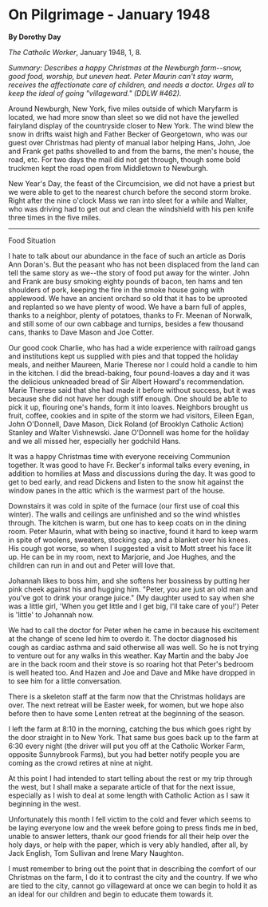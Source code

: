 On Pilgrimage - January 1948
============================

**By Dorothy Day**

*The Catholic Worker*, January 1948, 1, 8.

*Summary: Describes a happy Christmas at the Newburgh farm--snow, good
food, worship, but uneven heat. Peter Maurin can't stay warm, receives
the affectionate care of children, and needs a doctor. Urges all to keep
the ideal of going "villageward." (DDLW \#462).*

Around Newburgh, New York, five miles outside of which Maryfarm is
located, we had more snow than sleet so we did not have the jewelled
fairyland display of the countryside closer to New York. The wind blew
the snow in drifts waist high and Father Becker of Georgetown, who was
our guest over Christmas had plenty of manual labor helping Hans, John,
Joe and Frank get paths shovelled to and from the barns, the men's
house, the road, etc. For two days the mail did not get through, though
some bold truckmen kept the road open from Middletown to Newburgh.

New Year's Day, the feast of the Circumcision, we did not have a priest
but we were able to get to the nearest church before the second storm
broke. Right after the nine o'clock Mass we ran into sleet for a while
and Walter, who was driving had to get out and clean the windshield with
his pen knife three times in the five miles.

****

Food Situation

I hate to talk about our abundance in the face of such an article as
Doris Ann Doran's. But the peasant who has not been displaced from the
land can tell the same story as we--the story of food put away for the
winter. John and Frank are busy smoking eighty pounds of bacon, ten hams
and ten shoulders of pork, keeping the fire in the smoke house going
with applewood. We have an ancient orchard so old that it has to be
uprooted and replanted so we have plenty of wood. We have a barn full of
apples, thanks to a neighbor, plenty of potatoes, thanks to Fr. Meenan
of Norwalk, and still some of our own cabbage and turnips, besides a few
thousand cans, thanks to Dave Mason and Joe Cotter.

Our good cook Charlie, who has had a wide experience with railroad gangs
and institutions kept us supplied with pies and that topped the holiday
meals, and neither Maureen, Marie Therese nor I could hold a candle to
him in the kitchen. I did the bread-baking, four pound-loaves a day and
it was the delicious unkneaded bread of Sir Albert Howard's
recommendation. Marie Therese said that she had made it before without
success, but it was because she did not have her dough stiff enough. One
should be ab1e to pick it up, flouring one's hands, form it into loaves.
Neighbors brought us fruit, coffee, cookies and in spite of the storm we
had visitors, Eileen Egan, John O'Donnell, Dave Mason, Dick Roland (of
Brooklyn Catholic Action) Stanley and Walter Vishnewski. Jane O'Donnell
was home for the holiday and we all missed her, especially her godchild
Hans.

It was a happy Christmas time with everyone receiving Communion
together. It was good to have Fr. Becker's informal talks every evening,
in addition to homilies at Mass and discussions during the day. It was
good to get to bed early, and read Dickens and listen to the snow hit
against the window panes in the attic which is the warmest part of the
house.

Downstairs it was cold in spite of the furnace (our first use of coal
this winter). The walls and ceilings are unfinished and so the wind
whistles through. The kitchen is warm, but one has to keep coats on in
the dining room. Peter Maurin, what with being so inactive, found it
hard to keep warm in spite of woolens, sweaters, stocking cap, and a
blanket over his knees. His cough got worse, so when I suggested a visit
to Mott street his face lit up. He can be in my room, next to Marjorie,
and Joe Hughes, and the children can run in and out and Peter will love
that.

Johannah likes to boss him, and she softens her bossiness by putting her
pink cheek against his and hugging him. "Peter, you are just an old man
and you've got to drink your orange juice." (My daughter used to say
when she was a little girl, 'When you get little and I get big, I'll
take care of you!') Peter is 'little' to Johannah now.

We had to call the doctor for Peter when he came in because his
excitement at the change of scene led him to overdo it. The doctor
diagnosed his cough as cardiac asthma and said otherwise all was well.
So he is not trying to venture out for any walks in this weather. Kay
Martin and the baby Joe are in the back room and their stove is so
roaring hot that Peter's bedroom is well heated too. And Hazen and Joe
and Dave and Mike have dropped in to see him for a little conversation.

There is a skeleton staff at the farm now that the Christmas holidays
are over. The next retreat will be Easter week, for women, but we hope
also before then to have some Lenten retreat at the beginning of the
season.

I left the farm at 8:10 in the morning, catching the bus which goes
right by the door straight in to New York. That same bus goes back up to
the farm at 6:30 every night (the driver will put you off at the
Catholic Worker Farm, opposite Sunnybrook Farms), but you had better
notify people you are coming as the crowd retires at nine at night.

At this point I had intended to start telling about the rest or my trip
through the west, but I shall make a separate article of that for the
next issue, especially as I wish to deal at some length with Catholic
Action as I saw it beginning in the west.

Unfortunately this month I fell victim to the cold and fever which seems
to be laying everyone low and the week before going to press finds me in
bed, unable to answer letters, thank our good friends for all their help
over the holy days, or help with the paper, which is very ably handled,
after all, by Jack English, Tom Sullivan and Irene Mary Naughton.

I must remember to bring out the point that in describing the comfort of
our Christmas on the farm, I do it to contrast the city and the country.
If we who are tied to the city, cannot go villageward at once we can
begin to hold it as an ideal for our children and begin to educate them
towards it.
